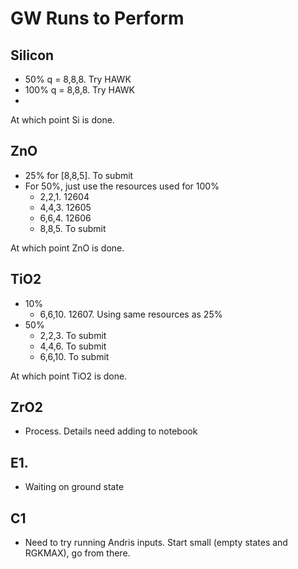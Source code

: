 # GW Runs to Perform

## Silicon
* 50% q = 8,8,8.  Try HAWK
* 100% q = 8,8,8. Try HAWK
* 
At which point Si is done.

## ZnO
* 25% for [8,8,5]. To submit
* For 50%, just use the resources used for 100%
  * 2,2,1. 12604
  * 4,4,3. 12605
  * 6,6,4. 12606
  * 8,8,5. To submit

At which point ZnO is done.
  
## TiO2
* 10% 
  * 6,6,10. 12607. Using same resources as 25%
* 50%
  * 2,2,3. To submit
  * 4,4,6. To submit
  * 6,6,10. To submit

At which point TiO2 is done.

## ZrO2
* Process. Details need adding to notebook

## E1.
* Waiting on ground state

## C1
* Need to try running Andris inputs. Start small (empty states and RGKMAX), go from there.
